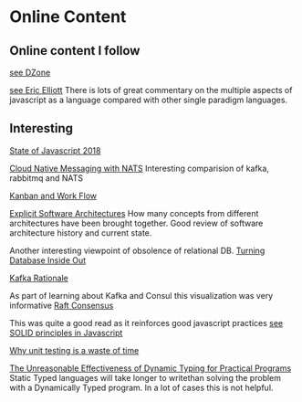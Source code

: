 # Online Content


## Online content I follow

[see DZone](https://dzone.com/)

[see Eric Elliott](https://medium.com/@_ericelliott)
There is lots of great commentary on the multiple aspects of javascript as a language compared with other single paradigm languages.

## Interesting

[State of Javascript 2018](https://2018.stateofjs.com/javascript-flavors/overview/)

[Cloud Native Messaging with NATS](https://medium.com/capital-one-tech/lightweight-cloud-native-messaging-with-nats-ad730ca2becf)  Interesting comparision of kafka, rabbitmq and NATS

[Kanban and Work Flow](https://leankit.com/learn/kanban/lean-flow-metrics/)

[Explicit Software Architectures](https://herbertograca.com/2017/11/16/explicit-architecture-01-ddd-hexagonal-onion-clean-cqrs-how-i-put-it-all-together/)  How many concepts from different architectures have been brought together.  Good review of software architecture history and current state.

Another interesting viewpoint of obsolence of relational DB.
[Turning Database Inside Out](https://www.confluent.io/blog/turning-the-database-inside-out-with-apache-samza/)

[Kafka Rationale](https://www.confluent.io/blog/data-dichotomy-rethinking-the-way-we-treat-data-and-services/)

As part of learning about Kafka and Consul this visualization was very informative
[Raft Consensus](http://thesecretlivesofdata.com/raft/)

This was quite a good read as it reinforces good javascript practices
[see SOLID principles in Javascript](https://medium.com/@cramirez92/s-o-l-i-d-the-first-5-priciples-of-object-oriented-design-with-javascript-790f6ac9b9fa)

[Why unit testing is a waste of time](https://rbcs-us.com/documents/Why-Most-Unit-Testing-is-Waste.pdf)


[The Unreasonable Effectiveness of Dynamic Typing for Practical Programs](https://vimeo.com/74354480) Static Typed languages will take longer to writethan solving the problem with a Dynamically Typed program.  In a lot of cases this is not helpful.  
